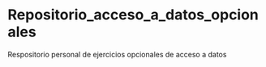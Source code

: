 # Repositorio_acceso_a_datos_opcionales
 Respositorio personal de ejercicios opcionales de acceso a datos
